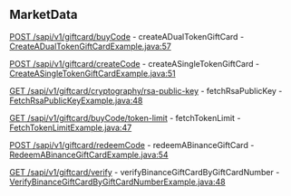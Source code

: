 ## MarketData

[POST /sapi/v1/giftcard/buyCode](https://developers.binance.com/docs/gift_card/market-data/Create-a-dual-token-gift-card) - createADualTokenGiftCard - [CreateADualTokenGiftCardExample.java:57](/examples/gift-card/src/main/java/com/binance/connector/client/gift_card/rest/marketdata/CreateADualTokenGiftCardExample.java#L57)

[POST /sapi/v1/giftcard/createCode](https://developers.binance.com/docs/gift_card/market-data/Create-a-single-token-gift-card) - createASingleTokenGiftCard - [CreateASingleTokenGiftCardExample.java:51](/examples/gift-card/src/main/java/com/binance/connector/client/gift_card/rest/marketdata/CreateASingleTokenGiftCardExample.java#L51)

[GET /sapi/v1/giftcard/cryptography/rsa-public-key](https://developers.binance.com/docs/gift_card/market-data/Fetch-RSA-Public-Key) - fetchRsaPublicKey - [FetchRsaPublicKeyExample.java:48](/examples/gift-card/src/main/java/com/binance/connector/client/gift_card/rest/marketdata/FetchRsaPublicKeyExample.java#L48)

[GET /sapi/v1/giftcard/buyCode/token-limit](https://developers.binance.com/docs/gift_card/market-data/Fetch-Token-Limit) - fetchTokenLimit - [FetchTokenLimitExample.java:47](/examples/gift-card/src/main/java/com/binance/connector/client/gift_card/rest/marketdata/FetchTokenLimitExample.java#L47)

[POST /sapi/v1/giftcard/redeemCode](https://developers.binance.com/docs/gift_card/market-data/Redeem-a-Binance-Gift-Card) - redeemABinanceGiftCard - [RedeemABinanceGiftCardExample.java:54](/examples/gift-card/src/main/java/com/binance/connector/client/gift_card/rest/marketdata/RedeemABinanceGiftCardExample.java#L54)

[GET /sapi/v1/giftcard/verify](https://developers.binance.com/docs/gift_card/market-data/Verify-Binance-Gift-Card-by-Gift-Card-Number) - verifyBinanceGiftCardByGiftCardNumber - [VerifyBinanceGiftCardByGiftCardNumberExample.java:48](/examples/gift-card/src/main/java/com/binance/connector/client/gift_card/rest/marketdata/VerifyBinanceGiftCardByGiftCardNumberExample.java#L48)

